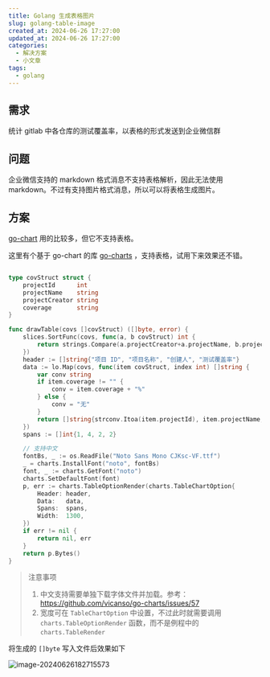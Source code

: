 ```yaml
---
title: Golang 生成表格图片
slug: golang-table-image
created_at: 2024-06-26 17:27:00
updated_at: 2024-06-26 17:27:00
categories:
  - 解决方案
  - 小文章  
tags:
  - golang
---
```


## 需求

统计 gitlab 中各仓库的测试覆盖率，以表格的形式发送到企业微信群

<!-- more -->

## 问题

企业微信支持的 markdown 格式消息不支持表格解析，因此无法使用 markdown。不过有支持图片格式消息，所以可以将表格生成图片。

## 方案

[go-chart](https://github.com/wcharczuk/go-chart) 用的比较多，但它不支持表格。

这里有个基于 go-chart 的库 [go-charts](https://github.com/vicanso/go-charts) ，支持表格，试用下来效果还不错。

```go

type covStruct struct {
	projectId      int
	projectName    string
	projectCreator string
	coverage       string
}

func drawTable(covs []covStruct) ([]byte, error) {
	slices.SortFunc(covs, func(a, b covStruct) int {
		return strings.Compare(a.projectCreator+a.projectName, b.projectCreator+b.projectName)
	})
	header := []string{"项目 ID", "项目名称", "创建人", "测试覆盖率"}
	data := lo.Map(covs, func(item covStruct, index int) []string {
		var conv string
		if item.coverage != "" {
			conv = item.coverage + "%"
		} else {
			conv = "无"
		}
		return []string{strconv.Itoa(item.projectId), item.projectName, item.projectCreator, conv}
	})
	spans := []int{1, 4, 2, 2}

	// 支持中文
	fontBs, _ := os.ReadFile("Noto Sans Mono CJKsc-VF.ttf")
	_ = charts.InstallFont("noto", fontBs)
	font, _ := charts.GetFont("noto")
	charts.SetDefaultFont(font)
	p, err := charts.TableOptionRender(charts.TableChartOption{
		Header: header,
		Data:   data,
		Spans:  spans,
		Width:  1300,
	})
	if err != nil {
		return nil, err
	}
	return p.Bytes()
}
```

> 注意事项
>
> 1. 中文支持需要单独下载字体文件并加载。参考：https://github.com/vicanso/go-charts/issues/57
> 2. 宽度可在 `TableChartOption` 中设置，不过此时就需要调用 `charts.TableOptionRender` 函数，而不是例程中的 `charts.TableRender`

将生成的 `[]byte` 写入文件后效果如下

![image-20240626182715573](https://static.zou8944.com/2024-06/294277fbb5f11f28fe90ab3ff471250f.png)


